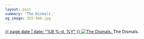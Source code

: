 ```yaml
---
layout: post
summary: 'The Dismals.'
og_image: 355-968.jpg
---
```


<p>
 <time>
  <a href="/355">
   {{ page.date | date: "%B %-d, %Y" }}
  </a>
 </time>
 <a href="/355">
  <img alt="The Dismals." data-taken="8/13/2014" sizes="(min-width: 700px) 50vw, calc(100vw - 2rem)" src="{{ site.assets_url }}/355-484.jpg" srcset="{{ site.assets_url }}/355-968.jpg 968w, {{ site.assets_url }}/355-726.jpg 726w, {{ site.assets_url }}/355-484.jpg 484w, {{ site.assets_url }}/355-242.jpg 242w"/>
 </a>
 <span>
  The Dismals.
 </span>
</p>
